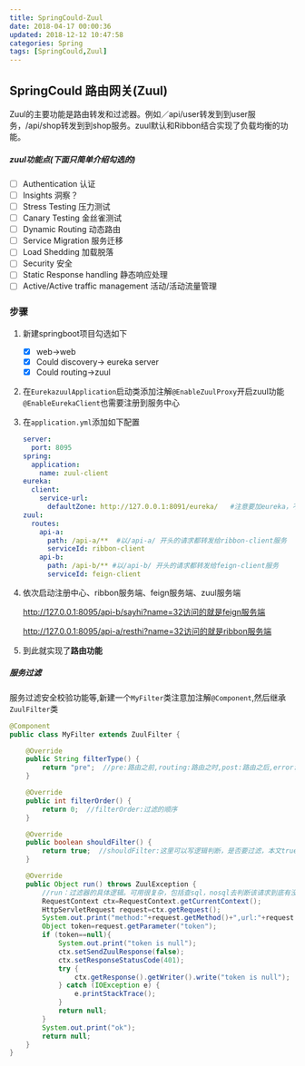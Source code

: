 ```yaml
---
title: SpringCould-Zuul
date: 2018-04-17 00:00:36
updated: 2018-12-12 10:47:58
categories: Spring
tags: [SpringCould,Zuul]
---
```


## SpringCould 路由网关(Zuul)

Zuul的主要功能是路由转发和过滤器。例如／api/user转发到到user服务，/api/shop转发到到shop服务。zuul默认和Ribbon结合实现了负载均衡的功能。

##### zuul功能点(下面只简单介绍勾选的)

- [ ] Authentication 认证
- [ ] Insights 洞察？
- [ ] Stress Testing 压力测试
- [ ] Canary Testing 金丝雀测试
- [ ] Dynamic Routing 动态路由
- [ ] Service Migration 服务迁移
- [ ] Load Shedding 加载脱落
- [ ] Security 安全
- [ ] Static Response handling 静态响应处理
- [ ] Active/Active traffic management 活动/活动流量管理

### 步骤

1. 新建springboot项目勾选如下

   - [x] web->web
   - [x] Could discovery-> eureka server
   - [x] Could routing->zuul

2. 在`EurekazuulApplication`启动类添加注解`@EnableZuulProxy`开启zuul功能`@EnableEurekaClient`也需要注册到服务中心

3. 在`application.yml`添加如下配置

   ```yaml
   server:
     port: 8095
   spring:
     application:
       name: zuul-client
   eureka:
     client:
       service-url:
         defaultZone: http://127.0.0.1:8091/eureka/   #注意要加eureka，不然找不到
   zuul:
     routes:
       api-a:
         path: /api-a/**  #以/api-a/ 开头的请求都转发给ribbon-client服务
         serviceId: ribbon-client
       api-b:
         path: /api-b/** #以/api-b/ 开头的请求都转发给feign-client服务
         serviceId: feign-client
   ```

4. 依次启动注册中心、ribbon服务端、feign服务端、zuul服务端

   http://127.0.0.1:8095/api-b/sayhi?name=32访问的就是feign服务端

   http://127.0.0.1:8095/api-a/resthi?name=32访问的就是ribbon服务端

5. 到此就实现了**路由功能**

##### 服务过滤

服务过滤安全校验功能等,新建一个`MyFilter`类注意加注解`@Component`,然后继承`ZuulFilter`类

```java
@Component
public class MyFilter extends ZuulFilter {

    @Override
    public String filterType() {
        return "pre";  //pre:路由之前,routing:路由之时,post:路由之后,error:发送错误调用
    }

    @Override
    public int filterOrder() {
        return 0;  //filterOrder:过滤的顺序
    }

    @Override
    public boolean shouldFilter() {
        return true;  //shouldFilter:这里可以写逻辑判断，是否要过滤，本文true,永远过滤。
    }

    @Override
    public Object run() throws ZuulException {
        //run：过滤器的具体逻辑。可用很复杂，包括查sql，nosql去判断该请求到底有没有权限访问。
        RequestContext ctx=RequestContext.getCurrentContext();
        HttpServletRequest request=ctx.getRequest();
        System.out.print("method:"+request.getMethod()+",url:"+request.getRequestURL().toString());
        Object token=request.getParameter("token");
        if (token==null){
            System.out.print("token is null");
            ctx.setSendZuulResponse(false);
            ctx.setResponseStatusCode(401);
            try {
                ctx.getResponse().getWriter().write("token is null");
            } catch (IOException e) {
                e.printStackTrace();
            }
            return null;
        }
        System.out.print("ok");
        return null;
    }
}
```

